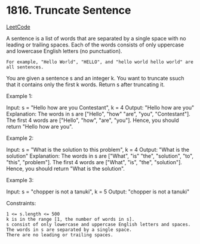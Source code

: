 # 1816. Truncate Sentence

[LeetCode](https://leetcode.com/problems/truncate-sentence/)

A sentence is a list of words that are separated by a single space with no leading or trailing spaces. Each of the words consists of only uppercase and lowercase English letters (no punctuation).

    For example, "Hello World", "HELLO", and "hello world hello world" are all sentences.

You are given a sentence s​​​​​​ and an integer k​​​​​​. You want to truncate s​​​​​​ such that it contains only the first k​​​​​​ words. Return s​​​​​​ after truncating it.

 

Example 1:

Input: s = "Hello how are you Contestant", k = 4
Output: "Hello how are you"
Explanation:
The words in s are ["Hello", "how" "are", "you", "Contestant"].
The first 4 words are ["Hello", "how", "are", "you"].
Hence, you should return "Hello how are you".

Example 2:

Input: s = "What is the solution to this problem", k = 4
Output: "What is the solution"
Explanation:
The words in s are ["What", "is" "the", "solution", "to", "this", "problem"].
The first 4 words are ["What", "is", "the", "solution"].
Hence, you should return "What is the solution".

Example 3:

Input: s = "chopper is not a tanuki", k = 5
Output: "chopper is not a tanuki"

 

Constraints:

    1 <= s.length <= 500
    k is in the range [1, the number of words in s].
    s consist of only lowercase and uppercase English letters and spaces.
    The words in s are separated by a single space.
    There are no leading or trailing spaces.

